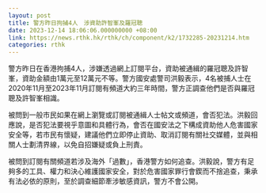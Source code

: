 ```yaml
---
layout: post
title: 警方昨日拘捕4人　涉資助許智峯及羅冠聰
date: 2023-12-14 18:06:06.000000000 +08:00
link: https://news.rthk.hk/rthk/ch/component/k2/1732285-20231214.htm
categories: rthk
---
```


警方昨日在香港拘捕4人，涉嫌透過網上訂閱平台，資助被通緝的羅冠聰及許智峯，資助金額由1萬元至12萬元不等。警方國安處警司洪毅表示，4名被捕人士在2020年11月至2023年11月訂閱有頻道大約三年時間，警方正調查他們是否與羅冠聰及許智峯相識。

被問到一般市民如果在網上瀏覽或訂閱被通緝人士帖文或頻道，會否犯法。洪毅回應說，是否犯法要視乎意圖和具體行為，會否在國安法之下構成資助他人危害國家安全等，若市民有懷疑，建議他們立即停止資助、取消訂閱有關社交媒體，並與相關人士劃清界線，以免自招嫌疑或負上刑責。

被問到訂閱有關頻道若涉及海外「過數」，香港警方如何追查。洪毅說，警方有足夠多的工具、權力和決心維護國家安全，對於危害國家罪行會鍥而不捨追查，秉承有法必依的原則，至於調查細節牽涉敏感資訊，警方不會公開。
